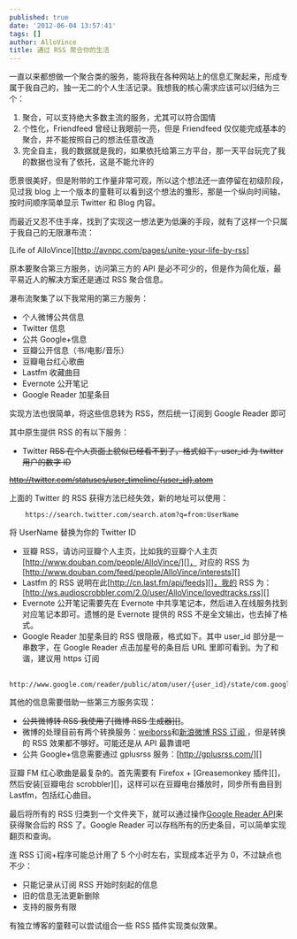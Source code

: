 ```yaml
---
published: true
date: '2012-06-04 13:57:41'
tags: []
author: AlloVince
title: 通过 RSS 聚合你的生活
---
```


一直以来都想做一个聚合类的服务，能将我在各种网站上的信息汇聚起来，形成专属于我自己的，独一无二的个人生活记录。我想我的核心需求应该可以归结为三个：

1.  聚合，可以支持绝大多数主流的服务，尤其可以符合国情
2.  个性化，Friendfeed 曾经让我眼前一亮，但是 Friendfeed 仅仅能完成基本的聚合，并不能按照自己的想法任意改造
3.  完全自主，我的数据就是我的，如果依托给第三方平台，那一天平台玩完了我的数据也没有了依托，这是不能允许的

愿景很美好，但是附带的工作量非常可观，所以这个想法还一直停留在初级阶段，见过我 blog 上一个版本的童鞋可以看到这个想法的雏形，那是一个纵向时间轴，按时间顺序简单显示 Twitter 和 Blog 内容。

而最近又忍不住手痒，找到了实现这一想法更为低廉的手段，就有了这样一个只属于我自己的无限瀑布流：

[Life of AlloVince][http://avnpc.com/pages/unite-your-life-by-rss]

原本要聚合第三方服务，访问第三方的 API 是必不可少的，但是作为简化版，最平易近人的解决方案还是通过 RSS 聚合信息。

瀑布流聚集了以下我常用的第三方服务：

-   个人微博公共信息
-   Twitter 信息
-   公共 Google+信息
-   豆瓣公开信息（书/电影/音乐）
-   豆瓣电台红心歌曲
-   Lastfm 收藏曲目
-   Evernote 公开笔记
-   Google Reader 加星条目

实现方法也很简单，将这些信息转为 RSS，然后统一订阅到 Google Reader 即可

其中原生提供 RSS 的有以下服务：

-   Twitter
    <del>RSS 在个人页面上貌似已经看不到了，格式如下，user\_id 为 twitter 用户的数字 ID</del>
    
<del>http://twitter.com/statuses/user_timeline/{user_id}.atom</del>

上面的 Twitter 的 RSS 获得方法已经失效，新的地址可以使用：

```plain
    https://search.twitter.com/search.atom?q=from:UserName
```

将 UserName 替换为你的 Twitter ID

-   豆瓣 RSS，请访问豆瓣个人主页，比如我的豆瓣个人主页
    [http://www.douban.com/people/AlloVince/][]，
    对应的 RSS 为[http://www.douban.com/feed/people/AlloVince/interests][]
-   Lastfm 的 RSS 说明在此[http://cn.last.fm/api/feeds][]，我的 RSS 为：[http://ws.audioscrobbler.com/2.0/user/AlloVince/lovedtracks.rss][]
-   Evernote 公开笔记需要先在 Evernote 中共享笔记本，然后进入在线服务找到对应笔记本即可。遗憾的是 Evernote 提供的 RSS 不是全文输出，也去掉了格式。
-   Google
    Reader 加星条目的 RSS 很隐蔽，格式如下。其中 user\_id 部分是一串数字，在 Google
    Reader 点击加星号的条目后 URL 里即可看到。为了和谐，建议用 https 订阅

```plain
    http://www.google.com/reader/public/atom/user/{user_id}/state/com.google/starred。 
```

其他的信息需要借助一些第三方服务实现：

-   <del>公共微博转 RSS 我使用了[微博 RSS 生成器][]</del>。
-   微博的处理目前有两个转换服务：[weiborss](http://weiborss.com/)和[新浪微博 RSS 订阅
](http://rssgen.sharingmadeeasy.com/)，但是转换的 RSS 效果都不够好。可能还是从 API 最靠谱吧
-   公共 Google+信息需要通过 gplusrss 服务：[http://gplusrss.com/][]

豆瓣 FM 红心歌曲是最复杂的。首先需要有 Firefox +
[Greasemonkey 插件][]，然后安装[豆瓣电台 scrobbler][]，这样可以在豆瓣电台播放时，同步所有曲目到 Lastfm，包括红心曲目。

最后将所有的 RSS 归类到一个文件夹下，就可以通过操作[Google Reader
API][]来获得聚合后的 RSS 了。Google Reader 可以存档所有的历史条目，可以简单实现翻页和查询。

连 RSS 订阅+程序可能总计用了 5 个小时左右，实现成本近乎为 0，不过缺点也不少：

-   只能记录从订阅 RSS 开始时刻起的信息
-   旧的信息无法更新删除
-   支持的服务有限

有独立博客的童鞋可以尝试组合一些 RSS 插件实现类似效果。


  [Life of AlloVince]: /life "http://avnpc.com/life"
  [http://www.douban.com/people/AlloVince/]: http://www.douban.com/people/AlloVince/
    "http://www.douban.com/people/AlloVince/"
  [http://www.douban.com/feed/people/AlloVince/interests]: http://www.douban.com/feed/people/AlloVince/interests
    "http://www.douban.com/feed/people/AlloVince/interests"
  [http://cn.last.fm/api/feeds]: http://cn.last.fm/api/feeds
    "http://cn.last.fm/api/feeds"
  [http://ws.audioscrobbler.com/2.0/user/AlloVince/lovedtracks.rss]: http://ws.audioscrobbler.com/2.0/user/AlloVince/lovedtracks.rss
    "http://ws.audioscrobbler.com/2.0/user/AlloVince/lovedtracks.rss"
  [微博RSS生成器]: http://ishow.sinaapp.com/rss.php
    "http://ishow.sinaapp.com/rss.php"
  [http://gplusrss.com/]: http://gplusrss.com/ "http://gplusrss.com/"
  [Greasemonkey插件]: http://www.greasespot.net/
    "http://www.greasespot.net/"
  [豆瓣电台scrobbler]: http://userscripts.org/scripts/show/98833
    "http://userscripts.org/scripts/show/98833"
  [Google Reader API]: http://code.google.com/p/pyrfeed/wiki/GoogleReaderAPI
    "http://code.google.com/p/pyrfeed/wiki/GoogleReaderAPI"


